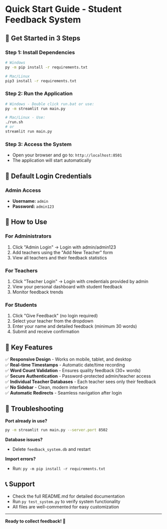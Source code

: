 # Quick Start Guide - Student Feedback System

## 🚀 Get Started in 3 Steps

### Step 1: Install Dependencies
```bash
# Windows
py -m pip install -r requirements.txt

# Mac/Linux
pip3 install -r requirements.txt
```

### Step 2: Run the Application
```bash
# Windows - Double click run.bat or use:
py -m streamlit run main.py

# Mac/Linux - Use:
./run.sh
# or
streamlit run main.py
```

### Step 3: Access the System
- Open your browser and go to: `http://localhost:8501`
- The application will start automatically

## 🔑 Default Login Credentials

### Admin Access
- **Username:** `admin`
- **Password:** `admin123`

## 📱 How to Use

### For Administrators
1. Click "Admin Login" → Login with admin/admin123
2. Add teachers using the "Add New Teacher" form
3. View all teachers and their feedback statistics

### For Teachers
1. Click "Teacher Login" → Login with credentials provided by admin
2. View your personal dashboard with student feedback
3. Monitor feedback trends

### For Students
1. Click "Give Feedback" (no login required)
2. Select your teacher from the dropdown
3. Enter your name and detailed feedback (minimum 30 words)
4. Submit and receive confirmation

## 🎯 Key Features

✅ **Responsive Design** - Works on mobile, tablet, and desktop  
✅ **Real-time Timestamps** - Automatic date/time recording  
✅ **Word Count Validation** - Ensures quality feedback (30+ words)  
✅ **Secure Authentication** - Password-protected admin/teacher access  
✅ **Individual Teacher Databases** - Each teacher sees only their feedback  
✅ **No Sidebar** - Clean, modern interface  
✅ **Automatic Redirects** - Seamless navigation after login  

## 🔧 Troubleshooting

**Port already in use?**
```bash
py -m streamlit run main.py --server.port 8502
```

**Database issues?**
- Delete `feedback_system.db` and restart

**Import errors?**
- Run: `py -m pip install -r requirements.txt`

## 📞 Support

- Check the full README.md for detailed documentation
- Run `py test_system.py` to verify system functionality
- All files are well-commented for easy customization

---

**Ready to collect feedback! 🎉**
